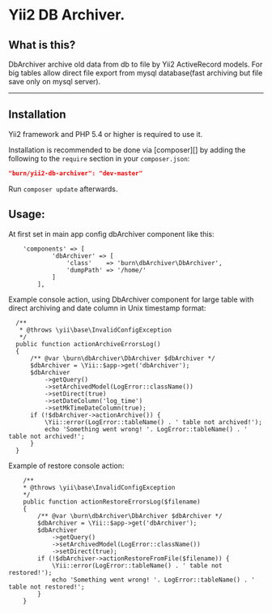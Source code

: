 Yii2 DB Archiver.
===================
What is this?
-------------
DbArchiver archive old data from db to file by Yii2 ActiveRecord models. 
For big tables allow direct file export from mysql database(fast archiving but file save only on mysql server).

------------------
Installation
------------

Yii2 framework and PHP 5.4 or higher is required to use it.

Installation is recommended to be done via [composer][] by adding the following to the `require` section in your `composer.json`:

```json
"burn/yii2-db-archiver": "dev-master"
```

Run `composer update` afterwards.

Usage:
------
At first set in main app config dbArchiver component like this:
```
    'components' => [
            'dbArchiver' => [
                'class'    => 'burn\dbArchiver\DbArchiver',
                'dumpPath' => '/home/'
            ]
        ],
```
Example console action, using DbArchiver component for large table with direct archiving and date column in Unix timestamp format:
```
  /**
   * @throws \yii\base\InvalidConfigException
   */
  public function actionArchiveErrorsLog()
  {
      /** @var \burn\dbArchiver\DbArchiver $dbArchiver */
      $dbArchiver = \Yii::$app->get('dbArchiver');
      $dbArchiver
          ->getQuery()
          ->setArchivedModel(LogError::className())
          ->setDirect(true)
          ->setDateColumn('log_time')
          ->setMkTimeDateColumn(true);
      if (!$dbArchiver->actionArchive()) {
          \Yii::error(LogError::tableName() . ' table not archived!');
          echo 'Something went wrong! '. LogError::tableName() . ' table not archived!';
      }
  }
```
Example of restore console action:
```
    /**
    * @throws \yii\base\InvalidConfigException
    */
    public function actionRestoreErrorsLog($filename)
    {
        /** @var \burn\dbArchiver\DbArchiver $dbArchiver */
        $dbArchiver = \Yii::$app->get('dbArchiver');
        $dbArchiver
            ->getQuery()
            ->setArchivedModel(LogError::className())
            ->setDirect(true);
        if (!$dbArchiver->actionRestoreFromFile($filename)) {
            \Yii::error(LogError::tableName() . ' table not restored!');
            echo 'Something went wrong! '. LogError::tableName() . ' table not restored!';
        }
    }
```


